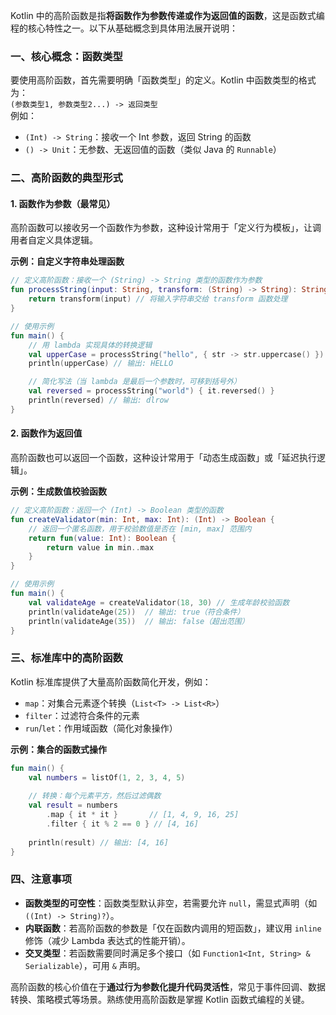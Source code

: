 
Kotlin 中的高阶函数是指**将函数作为参数传递或作为返回值的函数**，这是函数式编程的核心特性之一。以下从基础概念到具体用法展开说明：


### 一、核心概念：函数类型
要使用高阶函数，首先需要明确「函数类型」的定义。Kotlin 中函数类型的格式为：  
`(参数类型1, 参数类型2...) -> 返回类型`  
例如：  
- `(Int) -> String`：接收一个 Int 参数，返回 String 的函数  
- `() -> Unit`：无参数、无返回值的函数（类似 Java 的 `Runnable`）  


### 二、高阶函数的典型形式
#### 1. 函数作为参数（最常见）
高阶函数可以接收另一个函数作为参数，这种设计常用于「定义行为模板」，让调用者自定义具体逻辑。

**示例：自定义字符串处理函数**  
```kotlin
// 定义高阶函数：接收一个 (String) -> String 类型的函数作为参数
fun processString(input: String, transform: (String) -> String): String {
    return transform(input) // 将输入字符串交给 transform 函数处理
}

// 使用示例
fun main() {
    // 用 lambda 实现具体的转换逻辑
    val upperCase = processString("hello", { str -> str.uppercase() })
    println(upperCase) // 输出: HELLO

    // 简化写法（当 lambda 是最后一个参数时，可移到括号外）
    val reversed = processString("world") { it.reversed() } 
    println(reversed) // 输出: dlrow
}
```


#### 2. 函数作为返回值
高阶函数也可以返回一个函数，这种设计常用于「动态生成函数」或「延迟执行逻辑」。

**示例：生成数值校验函数**  
```kotlin
// 定义高阶函数：返回一个 (Int) -> Boolean 类型的函数
fun createValidator(min: Int, max: Int): (Int) -> Boolean {
    // 返回一个匿名函数，用于校验数值是否在 [min, max] 范围内
    return fun(value: Int): Boolean {
        return value in min..max
    }
}

// 使用示例
fun main() {
    val validateAge = createValidator(18, 30) // 生成年龄校验函数
    println(validateAge(25))  // 输出: true（符合条件）
    println(validateAge(35))  // 输出: false（超出范围）
}
```


### 三、标准库中的高阶函数
Kotlin 标准库提供了大量高阶函数简化开发，例如：  
- `map`：对集合元素逐个转换（`List<T> -> List<R>`）  
- `filter`：过滤符合条件的元素  
- `run`/`let`：作用域函数（简化对象操作）  

**示例：集合的函数式操作**  
```kotlin
fun main() {
    val numbers = listOf(1, 2, 3, 4, 5)
    
    // 转换：每个元素平方，然后过滤偶数
    val result = numbers
        .map { it * it }       // [1, 4, 9, 16, 25]
        .filter { it % 2 == 0 } // [4, 16]
    
    println(result) // 输出: [4, 16]
}
```


### 四、注意事项
- **函数类型的可空性**：函数类型默认非空，若需要允许 `null`，需显式声明（如 `((Int) -> String)?`）。  
- **内联函数**：若高阶函数的参数是「仅在函数内调用的短函数」，建议用 `inline` 修饰（减少 Lambda 表达式的性能开销）。  
- **交叉类型**：若函数需要同时满足多个接口（如 `Function1<Int, String> & Serializable`），可用 `&` 声明。  


高阶函数的核心价值在于**通过行为参数化提升代码灵活性**，常见于事件回调、数据转换、策略模式等场景。熟练使用高阶函数是掌握 Kotlin 函数式编程的关键。